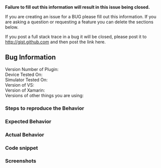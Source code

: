 **Failure to fill out this information will result in this issue being closed.**

If you are creating an issue for a BUG please fill out this information. If you are asking a question or requesting a feature you can delete the sections below. 

 If you post a full stack trace in a bug it will be closed, please post it to http://gist.github.com and then post the link here.

## Bug Information

Version Number of Plugin:  
Device Tested On:  
Simulator Tested On:  
Version of VS:   
Version of Xamarin:  
Versions of other things you are using:  

### Steps to reproduce the Behavior

### Expected Behavior

### Actual Behavior

### Code snippet

### Screenshots
